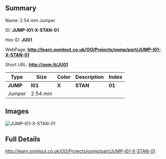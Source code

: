 

## Summary
 
Name:  2.54 mm Jumper 

ID: __JUMP-I01-X-STAN-01__

Hex ID: __JU01__

WebPage: __http://learn.oomlout.co.uk/OO/Projects/oomp/part/JUMP-I01-X-STAN-01__

Short URL: __http://oom.lt/JU01__


| Type   | Size   | Color   | Description   | Index   |    
| ----- | ------   | ------   | -----   | ----   |    
| __JUMP__   					| __I01__   					| __X__    						| __STAN__    					| __01__ |    
| Jumper		| 2.54 mm	| 		| 	| 	|

## Images
![JUMP-I01-X-STAN-01](http://oomlout.com/oomp-gen/parts/JUMP-I01-X-STAN-01/JUMP-I01-X-STAN-01_420.jpg)

## Full Details

 http://learn.oomlout.co.uk/OO/Projects/oomp/part/JUMP-I01-X-STAN-01

